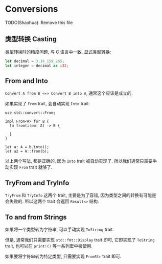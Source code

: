 
# Conversions
TODO(Shaohua): Remove this file

## 类型转换 Casting
类型转换时的精度问题, 与 C 语言中一致.
显式类型转换:
```rust
let decimal = 3.14_159_265;
let integer = decimal as i32;
```

## From and Into
`Convert A from B <=> Convert B into A`, 通常这个应该是成立的.

如果实现了 `From` trait, 会自动实现 `Into` trait:

```no_run
use std::convert::From;

impl From<A> for B {
  fn from(item: A) -> B {
    
  }
}

let a: A = b.into();
let a2 = A::from(b);
```
以上两个写法, 都是正确的, 因为 `Into` trait 被自动实现了.
所以我们通常只需要手动实现 `From` trait 就够了.

## TryFrom and TryInfo
`TryFrom` 和 `TryInfo` 这两个 trait, 主要是为了容错, 因为类型之间的转换有可能是
会失败的. 所以这两个 trait 会返回 `Result<>` 结构.

## To and from Strings
如果将一个类型转为字符串, 可以手动实现 `ToString` trait.

但是, 通常我们只需要实现 `std::fmt::Display` trait 即可, 它即实现了 `ToString` trait,
也可以在 `print!()` 等一系列宏中被使用.

如果要将字符串转为特定类型, 只需要实现 `FromStr` trait 即可.
